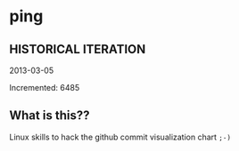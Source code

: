 # ping

## HISTORICAL ITERATION
2013-03-05

Incremented: 6485

## What is this?? 
Linux skills to hack the github commit visualization chart `;-)`
